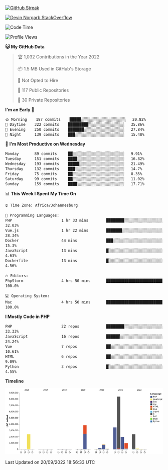 
[![GitHub Streak](http://github-readme-streak-stats.herokuapp.com?user=DevinNorgarb&date_format=M%20j%5B%2C%20Y%5D)](https://git.io/streak-stats)


[![Devin Norgarb StackOverflow](https://github-readme-stackoverflow.vercel.app/?userID=4993755)](https://stackoverflow.com/users/4993755/devin-norgarb)

<!--START_SECTION:waka-->
![Code Time](http://img.shields.io/badge/Code%20Time-5%2C761%20hrs%2037%20mins-blue)

![Profile Views](http://img.shields.io/badge/Profile%20Views-2-blue)

**🐱 My GitHub Data** 

> 🏆 1,032 Contributions in the Year 2022
 > 
> 📦 1.5 MB Used in GitHub's Storage 
 > 
> 🚫 Not Opted to Hire
 > 
> 📜 117 Public Repositories 
 > 
> 🔑 30 Private Repositories  
 > 
**I'm an Early 🐤** 

```text
🌞 Morning    187 commits    █████░░░░░░░░░░░░░░░░░░░░   20.82% 
🌆 Daytime    322 commits    █████████░░░░░░░░░░░░░░░░   35.86% 
🌃 Evening    250 commits    ███████░░░░░░░░░░░░░░░░░░   27.84% 
🌙 Night      139 commits    ███░░░░░░░░░░░░░░░░░░░░░░   15.48%

```
📅 **I'm Most Productive on Wednesday** 

```text
Monday       89 commits     ██░░░░░░░░░░░░░░░░░░░░░░░   9.91% 
Tuesday      151 commits    ████░░░░░░░░░░░░░░░░░░░░░   16.82% 
Wednesday    193 commits    █████░░░░░░░░░░░░░░░░░░░░   21.49% 
Thursday     132 commits    ███░░░░░░░░░░░░░░░░░░░░░░   14.7% 
Friday       75 commits     ██░░░░░░░░░░░░░░░░░░░░░░░   8.35% 
Saturday     99 commits     ██░░░░░░░░░░░░░░░░░░░░░░░   11.02% 
Sunday       159 commits    ████░░░░░░░░░░░░░░░░░░░░░   17.71%

```


📊 **This Week I Spent My Time On** 

```text
⌚︎ Time Zone: Africa/Johannesburg

💬 Programming Languages: 
PHP                      1 hr 33 mins        ████████░░░░░░░░░░░░░░░░░   32.03% 
Vue.js                   1 hr 22 mins        ███████░░░░░░░░░░░░░░░░░░   28.34% 
Docker                   44 mins             ███░░░░░░░░░░░░░░░░░░░░░░   15.3% 
JavaScript               13 mins             █░░░░░░░░░░░░░░░░░░░░░░░░   4.63% 
Dockerfile               13 mins             █░░░░░░░░░░░░░░░░░░░░░░░░   4.56%

🔥 Editors: 
PhpStorm                 4 hrs 50 mins       █████████████████████████   100.0%

💻 Operating System: 
Mac                      4 hrs 50 mins       █████████████████████████   100.0%

```

**I Mostly Code in PHP** 

```text
PHP                      22 repos            ████████░░░░░░░░░░░░░░░░░   33.33% 
JavaScript               16 repos            ██████░░░░░░░░░░░░░░░░░░░   24.24% 
Vue                      7 repos             ██░░░░░░░░░░░░░░░░░░░░░░░   10.61% 
HTML                     6 repos             ██░░░░░░░░░░░░░░░░░░░░░░░   9.09% 
Python                   3 repos             █░░░░░░░░░░░░░░░░░░░░░░░░   4.55%

```


**Timeline**

![Chart not found](https://raw.githubusercontent.com/DevinNorgarb/DevinNorgarb/main/charts/bar_graph.png) 


 Last Updated on 20/09/2022 18:56:33 UTC
<!--END_SECTION:waka-->

